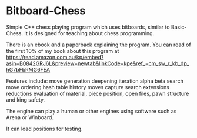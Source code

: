 # Bitboard-Chess
Simple C++ chess playing program which uses bitboards, similar to Basic-Chess.
It is designed for teaching about chess programming.

There is an ebook and a paperback explaining the program.
You can read of the first 10% of my book about this program at
https://read.amazon.com.au/kp/embed?asin=B0842GRJ6L&preview=newtab&linkCode=kpe&ref_=cm_sw_r_kb_dp_hG7bFbRMG6FEA

Features include: move generation deepening iteration alpha beta search move ordering hash table history moves capture search extensions reductions evaluation of material, piece position, open files, pawn structure and king safety.

The engine can play a human or other engines using software such as Arena or Winboard.

It can load positions for testing.
